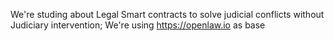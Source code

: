 We're studing about Legal Smart contracts to solve judicial conflicts without Judiciary intervention;
We're using https://openlaw.io as base
